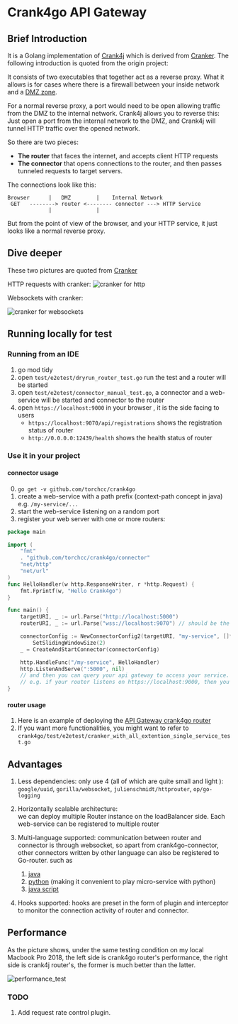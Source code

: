 
Crank4go API Gateway
=======

Brief Introduction 
-----
It is a Golang implementation of [Crank4j](https://github.com/danielflower/crank4j) which is derived from [Cranker](https://github.com/nicferrier/cranker). The following introduction is quoted from the origin project:

It consists of two executables that together act as a reverse proxy. What it
allows is for cases where there is a firewall between your inside network and
a [DMZ zone](https://en.wikipedia.org/wiki/DMZ_(computing)).

For a normal reverse proxy, a port would need to be open allowing traffic from
the DMZ to the internal network. Crank4j allows you to reverse this: Just open
a port from the internal network to the DMZ, and Crank4j will tunnel HTTP traffic
over the opened network.

So there are two pieces:

* **The router** that faces the internet, and accepts client HTTP requests
* **The connector** that opens connections to the router, and then passes tunneled
requests to target servers.

The connections look like this:

    Browser      |   DMZ        |    Internal Network
     GET   --------> router <-------- connector ---> HTTP Service
                 |              |

But from the point of view of the browser, and your HTTP service, it just looks
like a normal reverse proxy.


Dive deeper 
---

These two pictures are quoted from [Cranker](https://github.com/nicferrier/cranker)

HTTP requests with cranker:
![cranker for http](cranker-http-request.png)

Websockets with cranker:

![cranker for websockets](cranker-websockets.png)


Running locally for test
---------------

### Running from an IDE
1. go mod tidy
2. open `test/e2etest/dryrun_router_test.go` run the test and a router will be started
3. open `test/e2etest/connector_manual_test.go`, a connector and a web-service will be started and connector to the router
4. open `https://localhost:9000` in your browser , it is the side facing to users 
   - `https://localhost:9070/api/registrations` shows the registration status of router
   - `http://0.0.0.0:12439/health` shows the health status of router

### Use it in your project 

#### connector usage
0. `go get -v github.com/torchcc/crank4go`
1. create a web-service with a path prefix (context-path concept in java) e.g. `/my-service/...`
2. start the web-service listening on a random port
3. register your web server with one or more routers:
```go
package main

import (
	"fmt"
	. "github.com/torchcc/crank4go/connector"
	"net/http"
	"net/url"
)
func HelloHandler(w http.ResponseWriter, r *http.Request) {
	fmt.Fprintf(w, "Hello Crank4go")
}

func main() {
	targetURI, _ := url.Parse("http://localhost:5000")
	routerURI, _ := url.Parse("wss://localhost:9070") // should be the port which your Router Registration server listens on

	connectorConfig := NewConnectorConfig2(targetURI, "my-service", []*url.URL{routerURI}, "my-service-component-name", nil).
		SetSlidingWindowSize(2)
	_ = CreateAndStartConnector(connectorConfig)

	http.HandleFunc("/my-service", HelloHandler)
	http.ListenAndServe(":5000", nil)
	// and then you can query your api gateway to access your service. 
	// e.g. if your router listens on https://localhost:9000, then you can access  https://localhost:9000/my-service
}

```


#### router usage

1. Here is an example of deploying the [API Gateway crank4go router](https://github.com/torchcc/crank4go-router) 
2. If you want more functionalities, you might want to refer to `crank4go/test/e2etest/cranker_with_all_extention_single_service_test.go`


Advantages
----
1. Less dependencies: only use 4 (all of which are quite small and light ): 
`google/uuid`, `gorilla/websocket`, `julienschmidt/httprouter`, `op/go-logging`
2. Horizontally scalable architecture:  
    we can deploy multiple Router instance on the loadBalancer side. 
    Each web-service can be registered to multiple router

3. Multi-language supported:  communication between router and connector is through websocket, so apart from crank4go-connector,
other connectors written by other language can also be registered to Go-router. such as
   1. [java](https://github.com/danielflower/crank4j/tree/master/crank4j-connector)
   2. [python](https://github.com/torchcc/crank4py-connector) (making it convenient to play micro-service with python)
   3. [java script](https://github.com/danielflower/npm-cranker-connector) 
 
 
4. Hooks supported: hooks are preset in the form of plugin and interceptor to monitor the connection activity of router and connector.

Performance
---
As the picture shows, under the same testing condition on my local Macbook Pro 2018, 
the left side is crank4go router's performance, the right side is crank4j router's, the former is much better than the latter.

![performance_test](performance_test.png)

### TODO 
1. Add request rate control plugin. 
